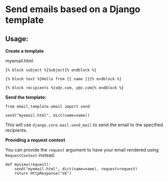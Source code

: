 # Send emails based on a Django template

## Usage:

**Create a template**

myemail.html

```
{% block subject %}Subject{% endblock %}

{% block text %}Hello from {{ name }}{% endblock %}

{% block recipients %}x@z.com, y@z.com{% endblock %}
```

**Send the template:**

```
from email_template.email import send

send("myemail.html", dict(name=name))
```

This will use `django.core.mail.send_mail` to send the email to the
specified recipients.


**Providing a request context**

You can provide the `request` argument to have your email rendered using
`RequestContext` instead.


```
def myview(request):
    send("myemail.html", dict(name=name), request=request)
    return HttpResponse("ok")
```
